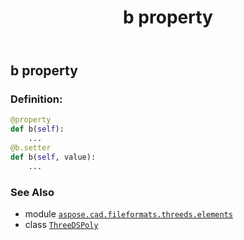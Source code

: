 ﻿---
title: b property
second_title: Aspose.CAD for Python via .NET API References
description: 
type: docs
weight: 40
url: /python-net/aspose.cad.fileformats.threeds.elements/threedspoly/b/
is_root: false
---

## b property

### Definition:
```python
@property
def b(self):
    ...
@b.setter
def b(self, value):
    ...
```

### See Also
* module [`aspose.cad.fileformats.threeds.elements`](../../)
* class [`ThreeDSPoly`](/cad/python-net/aspose.cad.fileformats.threeds.elements/threedspoly)

